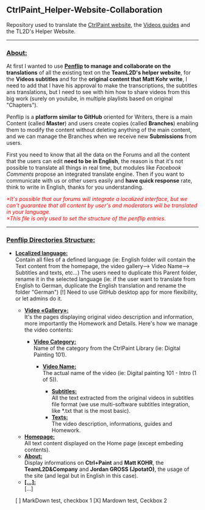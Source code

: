 <h2>CtrlPaint_Helper-Website-Collaboration</h2>
Repository used to translate the <a href="http://ctrlpaint.com">CtrlPaint website</a>, the <a href="http://ctrlpaint.com/library">Videos guides</a> and the TL2D's Helper Website.
<hr/>
<h3><u>About:</u></h3>
At first I wanted to use <strong><a href="http//penflip.com">Penflip</a> to manage and collaborate on the translations</strong> of all the existing text on the <strong>TeamL2D's helper website</strong>, for the <strong>Videos subtitles</strong> and for the <strong>original content that Matt Kohr write</strong>, I need to add that I have his approval to make the transcriptions, the subtitles ans translations, but I need to see with him how to share videos from this big work (surely on youtube, in multiple playlists based on original "Chapters").

Penflip is a <strong>platform similar to GitHub</strong> oriented for Writers, there is a main Content (called <strong>Master</strong>) and users create copies (called <strong>Branches</strong>) enabling them to modify the content without deleting anything of the main content, and we can manage the Branches when we receive new <strong>Submissions</strong> from users.

First you need to know that all the data on the Forums and all the content that the users can edit <strong>need to be in English</strong>, the reason is that it's not possible to translate all things in real time, but modules like <em>Facebook Comments</em> propose an integrated translate engine.
Then if you want to communicate with us or other users easily and <strong>have quick response</strong> rate, think to write in English, thanks for you understanding.

<em style="color:red">×It's possible that our forums will integrate a localized interface, but we can't guarantee that all content by user's and moderators will be translated in your language.<br/>
×This file is only used to set the structure of the penflip entries.</em>
<hr/>
<h3><u>Penflip Directories Structure:</u></h3>
<ul><li><strong><u>Localized language:</u></strong><br/>
  Contain all files of a defined language (ie: English folder will contain the Text content from the homepage, the video gallery--> Video Name--> Subtitles and texts, etc…)
  The users need to duplicate this Parent folder, rename it in the selected language (ie: if the user want to translate from English to German, duplicate the English translation and rename the folder "German") [!] Need to use GitHub desktop app for more flexibility, or let admins do it.</li>
<ul><li><strong><u>Video «Gallery»:</u></strong><br/>
It's the pages displaying original video description and information, more importantly the Homework and Details.
Here's how we manage the video contents:</li>
<ul><li><strong><u>Video Category:</u></strong><br/>
Name of the category from the CtrlPaint Library (ie: Digital Painting 101).</li>
<ul><li><strong><u>Video Name:</u></strong><br/>
The actual name of the video (ie: Digital painting 101 - Intro (1 of 5)).</li>
<ul><li><strong><u>Subtitles:</u></strong><br/>
All the text extracted from the original videos in subtitles file format (we use multi-software subtitles integration, like *.txt that is the most basic).</li>
<li><strong><u>Texts:</u></strong><br/>
The video description, informations, guides and Homework.</li></ul></ul></ul>
<li><strong><u>Homepage:</u></strong><br/>
All text content displayed on the Home page (except embeding contents).<br/>
<li><strong><u>About:</u></strong><br/>
Display informations on <strong>Ctrl+Paint</strong> and <strong>Matt KOHR</strong>, the <strong>TeamL2D&Company</strong> and <strong>Jordan GROSS (JpotatO)</strong>, the usage of the site (and legal but in English in this case).</li>
<li><strong><u>[…]:</u></strong><br/>
[…]</li></ul>

 [ ] MarkDown test, checkbox 1
 [X] Mardown test, Ceckbox 2
